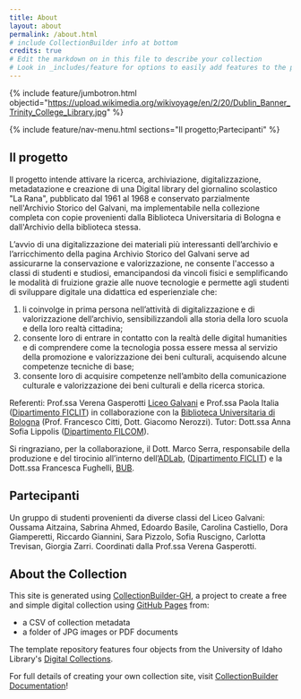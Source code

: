 ```yaml
---
title: About
layout: about
permalink: /about.html
# include CollectionBuilder info at bottom
credits: true
# Edit the markdown on in this file to describe your collection
# Look in _includes/feature for options to easily add features to the page
---
```


{% include feature/jumbotron.html objectid="https://upload.wikimedia.org/wikivoyage/en/2/20/Dublin_Banner_Trinity_College_Library.jpg" %}

{% include feature/nav-menu.html sections="Il progetto;Partecipanti" %}

## Il progetto

Il progetto intende attivare la ricerca, archiviazione, digitalizzazione, metadatazione e creazione di una Digital library del giornalino scolastico "La Rana", pubblicato dal 1961 al 1968 e conservato parzialmente nell'Archivio Storico del Galvani, ma implementabile nella collezione completa con copie provenienti dalla Biblioteca Universitaria di Bologna e dall'Archivio della biblioteca stessa.

L’avvio di una digitalizzazione dei materiali più interessanti dell’archivio e l’arricchimento della pagina Archivio Storico del Galvani serve ad assicurarne la conservazione e valorizzazione, ne consente l'accesso a classi di studenti e studiosi, emancipandosi da vincoli fisici e semplificando le modalità di fruizione grazie alle nuove tecnologie e permette agli studenti di sviluppare digitale una didattica ed esperienziale che:
1. li coinvolge in prima persona nell’attività di digitalizzazione e di valorizzazione dell’archivio, sensibilizzandoli alla storia della loro scuola e della loro realtà cittadina;
2. consente loro di entrare in contatto con la realtà delle digital humanities e di comprendere come la tecnologia possa essere messa al servizio della promozione e valorizzazione dei beni culturali, acquisendo alcune competenze tecniche di base;
3. consente loro di acquisire competenze nell’ambito della comunicazione culturale e valorizzazione dei beni culturali e della ricerca storica.

Referenti: Prof.ssa Verena Gasperotti [Liceo Galvani](https://www.liceogalvani.edu.it/) e Prof.ssa Paola Italia ([Dipartimento FICLIT](ficlit.unibo.it/)) in collaborazione con la [Biblioteca Universitaria di Bologna](bub.unibo.it/) (Prof. Francesco Citti, Dott. Giacomo Nerozzi). Tutor: Dott.ssa Anna Sofia Lippolis ([Dipartimento FILCOM](https://dfc.unibo.it/it)).

Si ringraziano, per la collaborazione, il Dott. Marco Serra, responsabile della produzione e del tirocinio all’interno dell’[ADLab](https://site.unibo.it/adlab/it), ([Dipartimento FICLIT](ficlit.unibo.it/)) e la Dott.ssa Francesca Fughelli, [BUB](bub.unibo.it/).

## Partecipanti

Un gruppo di studenti provenienti da diverse classi del Liceo Galvani: Oussama Aitzaina, Sabrina Ahmed, Edoardo Basile, Carolina Castiello, Dora Giamperetti, Riccardo Giannini, Sara Pizzolo, Sofia Ruscigno, Carlotta Trevisan, Giorgia Zarri. Coordinati dalla Prof.ssa Verena Gasperotti.


## About the Collection

This site is generated using [CollectionBuilder-GH](https://collectionbuilding.github.io/gh/), a project to create a free and simple digital collection using [GitHub Pages](https://pages.github.com/) from:

- a CSV of collection metadata
- a folder of JPG images or PDF documents

The template repository features four objects from the University of Idaho Library's [Digital Collections](https://www.lib.uidaho.edu/digital).

For full details of creating your own collection site, visit [CollectionBuilder Documentation](https://collectionbuilder.github.io/cb-docs/)!
